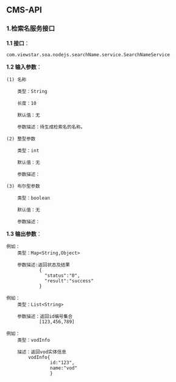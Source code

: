 ## CMS-API ##

### 1.检索名服务接口 ###

**1.1 接口**：
	
	com.viewstar.soa.nodejs.searchName.service.SearchNameService

**1.2 输入参数**：

	(1) 名称
		
		类型：String
		
		长度：10
	
		默认值：无

		参数描述：待生成检索名的名称。

	(2) 整型参数
	
		类型：int

		默认值：无

		参数描述：

	(3) 布尔型参数
	
		类型：boolean
	
		默认值：无

		参数描述：


**1.3 输出参数**：

	例如：
		类型：Map<String,Object>

		参数描述:返回状态及结果
				{
				  "status":"0",
				  "result":"success"
				}

	例如：
		类型：List<String>

		参数描述：返回id编号集合 
				[123,456,789]

	例如：
		类型：vodInfo

		描述：返回vod实体信息
			vodInfo{
			  		id:"123",
			  		name:"vod"
					}
				
